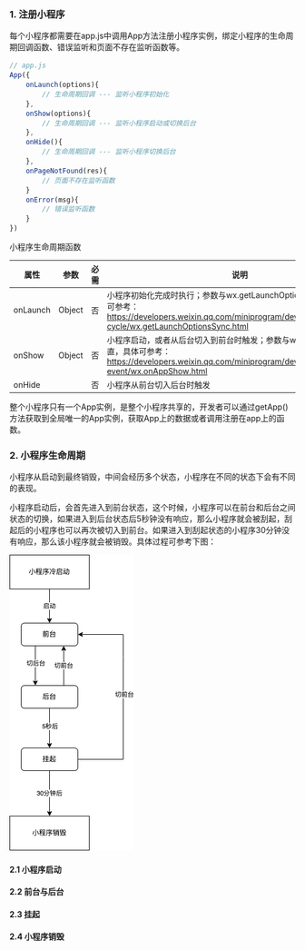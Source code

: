 ### 1. 注册小程序

每个小程序都需要在app.js中调用App方法注册小程序实例，绑定小程序的生命周期回调函数、错误监听和页面不存在监听函数等。

```js
// app.js
App({
    onLaunch(options){
        // 生命周期回调 --- 监听小程序初始化
    },
    onShow(options){
        // 生命周期回调 --- 监听小程序启动或切换后台
    },
    onHide(){
        // 生命周期回调 --- 监听小程序切换后台
    },
    onPageNotFound(res){
        // 页面不存在监听函数
    }
    onError(msg){
        // 错误监听函数
    }
})

```

小程序生命周期函数

| 属性     | 参数   | 必需 | 说明                                                         |
| -------- | ------ | ---- | ------------------------------------------------------------ |
| onLaunch | Object | 否   | 小程序初始化完成时执行；参数与wx.getLaunchOptionsSync一致，具体可参考：https://developers.weixin.qq.com/miniprogram/dev/api/base/app/life-cycle/wx.getLaunchOptionsSync.html |
| onShow   | Object | 否   | 小程序启动，或者从后台切入到前台时触发；参数与w x.onAppShow一直，具体可参考：https://developers.weixin.qq.com/miniprogram/dev/api/base/app/app-event/wx.onAppShow.html |
| onHide   |        | 否   | 小程序从前台切入后台时触发                                   |

整个小程序只有一个App实例，是整个小程序共享的，开发者可以通过getApp()方法获取到全局唯一的App实例，获取App上的数据或者调用注册在app上的函数。

### 2. 小程序生命周期

小程序从启动到最终销毁，中间会经历多个状态，小程序在不同的状态下会有不同的表现。

小程序启动后，会首先进入到前台状态，这个时候，小程序可以在前台和后台之间状态的切换，如果进入到后台状态后5秒钟没有响应，那么小程序就会被刮起，刮起后的小程序也可以再次被切入到前台。如果进入到刮起状态的小程序30分钟没有响应，那么该小程序就会被销毁。具体过程可参考下图：

![小程序生命周期状态流转](./images/img-2.png)

#### 2.1 小程序启动

#### 2.2 前台与后台

#### 2.3 挂起

#### 2.4 小程序销毁
